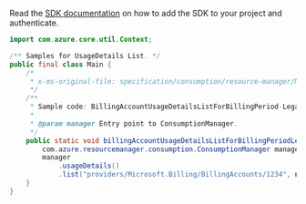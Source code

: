 Read the [SDK documentation](https://github.com/Azure/azure-sdk-for-java/blob/azure-resourcemanager-consumption_1.0.0-beta.3/sdk/consumption/azure-resourcemanager-consumption/README.md) on how to add the SDK to your project and authenticate.

```java
import com.azure.core.util.Context;

/** Samples for UsageDetails List. */
public final class Main {
    /*
     * x-ms-original-file: specification/consumption/resource-manager/Microsoft.Consumption/stable/2021-10-01/examples/UsageDetailsListForBillingPeriodByBillingAccount.json
     */
    /**
     * Sample code: BillingAccountUsageDetailsListForBillingPeriod-Legacy.
     *
     * @param manager Entry point to ConsumptionManager.
     */
    public static void billingAccountUsageDetailsListForBillingPeriodLegacy(
        com.azure.resourcemanager.consumption.ConsumptionManager manager) {
        manager
            .usageDetails()
            .list("providers/Microsoft.Billing/BillingAccounts/1234", null, null, null, null, null, Context.NONE);
    }
}
```
